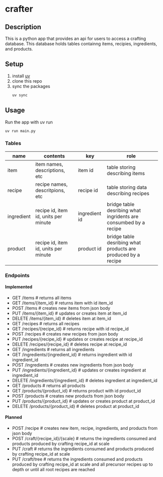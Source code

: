 # crafter

## Description

This is a python app that provides an api for users to access a crafting database. This database holds tables containng items, recipies, ingredients, and products.

## Setup

1. install [uv](https://github.com/astral-sh/uv)
2. clone this repo
3. sync the packages
   ```bash
   uv sync
   ```

## Usage

Run the app with uv run

```bash
uv run main.py
```

### Tables

| name       | contents                             | key           | role                                                             |
| ---------- | ------------------------------------ | ------------- | ---------------------------------------------------------------- |
| item       | item names, descriptions, etc        | item id       | table storing describing items                                   |
| recipe     | recipe names, descritpions, etc      | recipe id     | table storing data describing recipes                            |
| ingredient | recipe id, item id, units per minute | ingredient id | bridge table desribing what ingridents are consumbed by a recipe |
| product    | recipe id, item id, units per minute | product id    | bridge table desribing what products are produced by a recipe    |

### Endpoints

#### Implemented

- GET /items # returns all items
- GET /items/{item_id} # returns item with id item_id
- POST /items # creates new items from json body
- PUT /items/{item_id} # updates or creates item at item_id
- DELETE /items/{item_id} # deletes item at item_id
- GET /recipes # returns all recipes
- GET /recipes/{recipe_id} # returns recipe with id recipe_id
- POST /recipes # creates new recipes from json body
- PUT /recipes/{recipe_id} # updates or creates recipe at recipe_id
- DELETE /recipes/{recipe_id} # deletes recipe at recipe_id
- GET /ingredients # returns all ingredients
- GET /ingredients/{ingredient_id} # returns ingredient with id ingredient_id
- POST /ingredients # creates new ingredients from json body
- PUT /ingredients/{ingredient_id} # updates or creates ingredient at ingredient_id
- DELETE /ingredients/{ingredient_id} # deletes ingredient at ingredient_id
- GET /products # returns all products
- GET /products/{product_id} # returns product with id product_id
- POST /products # creates new products from json body
- PUT /products/{product_id} # updates or creates product at product_id
- DELETE /products/{product_id} # deletes product at product_id

#### Planned

- POST /recipe # creates new item, recipe, ingredients, and products from json body
- POST /craft/{recipe_id}/{scale} # returns the ingredients consumed and products produced by crafting recipe_id at scale
- PUT /craft # returns the ingredients consumed and products produced by crafting recipe_id at scale
- PUT /craft/tree # returns the ingredients consumed and products produced by crafting recipe_id at scale and all precursor recipes up to depth or until all root recipes are reached

